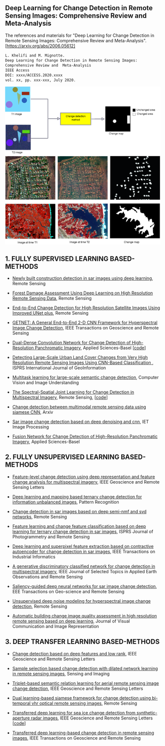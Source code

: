 ## Deep Learning for Change Detection in Remote Sensing Images: Comprehensive Review and  Meta-Analysis
  
The references and materials for "Deep Learning for Change Detection in Remote Sensing Images: Comprehensive Review and  Meta-Analysis".  
[https://arxiv.org/abs/2006.05612]
```
L. Khelifi and M. Mignotte.
Deep Learning for Change Detection in Remote Sensing Images: Comprehensive Review and  Meta-Analysis
IEEE Access
DOI: xxxx/ACCESS.2020.xxxx
vol. xx, pp. xxx-xxx, July 2020.
```


![reviewDCR](/images/fig-1.png)
![reviewDCR](/images/fig-2.png)


<h2 id="1">1. FULLY SUPERVISED LEARNING BASED-METHODS</h2>

* [Newly built construction detection in sar images using deep learning](https://www.mdpi.com/2072-4292/11/12/1444), Remote Sensing

* [Forest Damage Assessment Using Deep Learning on High Resolution Remote Sensing Data](https://www.mdpi.com/2072-4292/11/17/1976), Remote Sensing

* [End-to-End Change Detection for High Resolution Satellite Images Using Improved UNet plus](https://www.mdpi.com/2072-4292/11/11/1382), Remote Sensing

* [GETNET: A General End-to-End 2-D CNN Framework for Hyperspectral Image Change Detection](https://ieeexplore.ieee.org/document/8418840), IEEE Transactions on Geoscience and Remote Sensing

* [Dual-Dense Convolution Network for Change Detection of High-Resolution Panchromatic Imagery](https://www.mdpi.com/2076-3417/8/10/1785), Applied Sciences-Basel
\[[code](/codes/Dual-Dense_Convolution_Network_for_Change_Detection_of_High-Resolution_Panchromatic_ImageryTrain_DualDenseCN/)]

* [Detecting Large-Scale Urban Land Cover Changes from Very High Resolution Remote Sensing Images Using CNN-Based Classification ](https://www.mdpi.com/2220-9964/8/4/189), ISPRS International Journal of GeoInformation

* [Multitask learning for large-scale semantic change detection](https://www.sciencedirect.com/science/article/pii/S1077314219300992), Computer Vision and Image Understanding

* [The Spectral-Spatial Joint Learning for Change Detection in Multispectral Imagery](https://www.mdpi.com/2072-4292/11/3/240), Remote Sensing, \[[code](https://github.com/hfslyc/AdvSemiSeg)\]

* [Change detection between multimodal remote sensing data using siamese CNN](https://arxiv.org/abs/1807.09562), Arxiv

* [Sar image change detection based on deep denoising and cnn](https://ieeexplore.ieee.org/document/8768470), IET Image Processing

* [Fusion Network for Change Detection of High-Resolution Panchromatic Imagery](https://www.mdpi.com/2076-3417/9/7/1441), Applied Sciences-Basel




<h2 id="2">2. FULLY UNSUPERVISED LEARNING BASED-METHODS</h2>

* [Feature-level change detection using deep representation and feature change analysis for multispectral imagery](https://ieeexplore.ieee.org/document/7559716), IEEE Geoscience and Remote Sensing Letters

* [Deep learning and mapping based ternary change detection for information unbalanced images](https://www.sciencedirect.com/science/article/pii/S003132031730002X), Pattern Recognition

* [Change detection in sar images based on deep semi-nmf and svd networks](https://www.mdpi.com/2072-4292/9/5/435), Remote Sensing

* [Feature learning and change feature classification based on deep learning for ternary change detection in sar images](https://www.sciencedirect.com/science/article/pii/S0924271616301459), ISPRS Journal of Photogrammetry and Remote Sensing

* [Deep learning and superpixel feature extraction based on contractive autoencoder for change detection in sar images](https://ieeexplore.ieee.org/document/8478396), IEEE Transactions on Industrial Informatics

* [A generative discriminatory classified network for change detection in multispectral imagery](https://ieeexplore.ieee.org/document/8600384), IEEE Journal of Selected Topics in Applied Earth Observations and
Remote Sensing

* [Saliency-guided deep neural networks for sar image change detection](https://ieeexplore.ieee.org/document/8713939), EEE Transactions on Geo-science and Remote Sensing

* [Unsupervised deep noise modeling for hyperspectral image change detection](https://www.mdpi.com/2072-4292/11/3/258), Remote Sensing

* [Automatic building change image quality assessment in high resolution remote sensing based on deep learning](https://www.sciencedirect.com/science/article/pii/S1047320319302068), Journal of Visual Communication and Image Representation



<h2 id="2">3. DEEP TRANSFER LEARNING BASED-METHODS </h2>


* [Change detection based on deep features and low rank](https://ieeexplore.ieee.org/abstract/document/8103911), IEEE Geoscience and Remote Sensing Letters


* [Sample selection based change detection with dilated network learning in remote sensing images](https://link.springer.com/article/10.1007/s11220-019-0252-0), Sensing and Imaging


* [Triplet-based semantic relation learning for aerial remote sensing image change detection](https://ieeexplore.ieee.org/document/8488487), IEEE Geoscience and Remote Sensing Letters

* [Dual learning-based siamese framework for change detection using bi-temporal vhr optical remote sensing images](https://www.mdpi.com/2072-4292/11/11/1292), Remote Sensing


* [Transferred deep learning for sea ice change detection from synthetic-aperture radar images](https://ieeexplore.ieee.org/document/8684298), IEEE Geoscience and Remote Sensing Letters \[[code](https://github.com/summitgao/SAR-Change-Detection-MLFN)]

* [Transferred deep learning-based change detection in remote sensing images](https://ieeexplore.ieee.org/document/8703425), IEEE Transactions on Geoscience and Remote Sensing

